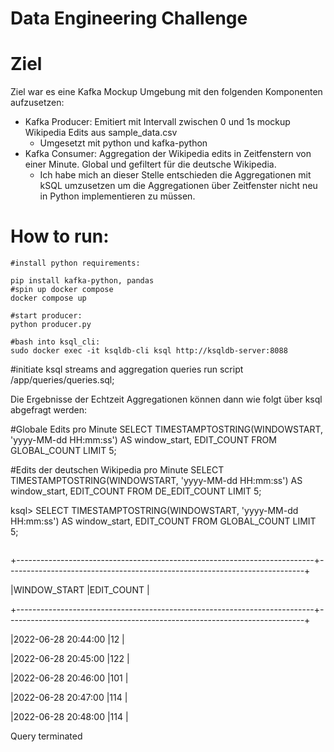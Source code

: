 # Data Engineering Challenge

# Ziel
Ziel war es eine Kafka Mockup Umgebung mit den folgenden Komponenten aufzusetzen:

- Kafka Producer: Emitiert mit Intervall zwischen 0 und 1s mockup Wikipedia Edits aus sample_data.csv
	- Umgesetzt mit python und kafka-python
- Kafka Consumer: Aggregation der Wikipedia edits in Zeitfenstern von einer Minute. Global und gefiltert für die deutsche Wikipedia.
	- Ich habe mich an dieser Stelle entschieden die Aggregationen mit kSQL umzusetzen um die Aggregationen über Zeitfenster nicht neu in Python implementieren zu müssen.
	

# How to run:

```
#install python requirements:

pip install kafka-python, pandas
#spin up docker compose
docker compose up

#start producer:
python producer.py

#bash into ksql_cli:
sudo docker exec -it ksqldb-cli ksql http://ksqldb-server:8088
```
#initiate ksql streams and aggregation queries
run script /app/queries/queries.sql;

Die Ergebnisse der Echtzeit Aggregationen können dann wie folgt über ksql abgefragt werden:

#Globale Edits pro Minute
SELECT TIMESTAMPTOSTRING(WINDOWSTART, 'yyyy-MM-dd HH:mm:ss') AS window_start, EDIT_COUNT FROM GLOBAL_COUNT LIMIT 5;

#Edits der deutschen Wikipedia pro Minute
SELECT TIMESTAMPTOSTRING(WINDOWSTART, 'yyyy-MM-dd HH:mm:ss') AS window_start, EDIT_COUNT FROM DE_EDIT_COUNT LIMIT 5;

ksql> SELECT TIMESTAMPTOSTRING(WINDOWSTART, 'yyyy-MM-dd HH:mm:ss') AS window_start, EDIT_COUNT FROM GLOBAL_COUNT LIMIT 5;
```
```
+--------------------------------------------------------------------------+--------------------------------------------------------------------------+

|WINDOW_START                                                              |EDIT_COUNT                                                                |

+--------------------------------------------------------------------------+--------------------------------------------------------------------------+

|2022-06-28 20:44:00                                                       |12                                                                        |

|2022-06-28 20:45:00                                                       |122                                                                       |

|2022-06-28 20:46:00                                                       |101                                                                       |

|2022-06-28 20:47:00                                                       |114                                                                       |

|2022-06-28 20:48:00                                                       |114                                                                       |

Query terminated
```









